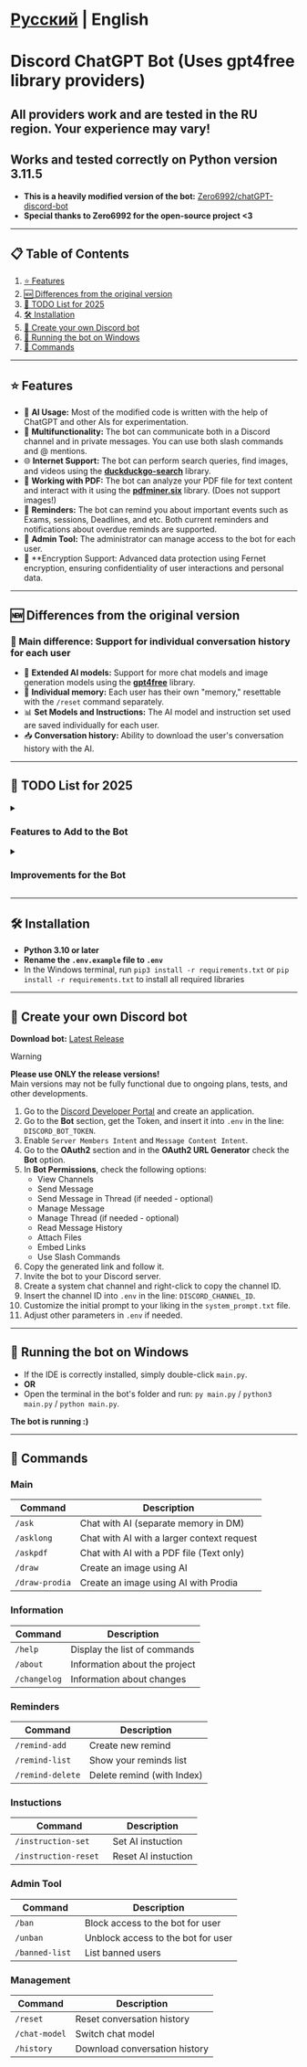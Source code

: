 # [Русский](README.md) | English

# Discord ChatGPT Bot (Uses gpt4free library providers)

## All providers work and are tested in the RU region. Your experience may vary!
## Works and tested correctly on Python version 3.11.5

* **This is a heavily modified version of the bot:** [Zero6992/chatGPT-discord-bot](https://github.com/Zero6992/chatGPT-discord-bot)
* **Special thanks to Zero6992 for the open-source project <3**

---

## 📋 Table of Contents

1. [⭐️ Features](#%EF%B8%8F-features)
2. [🆕 Differences from the original version](#-differences-from-the-original-version)
3. [🚧 TODO List for 2025](#-todo-list-for-2025)
3. [🛠️ Installation](#%EF%B8%8F-installation)
4. [🔨 Create your own Discord bot](#-create-your-own-discord-bot)
5. [🚀 Running the bot on Windows](#-running-the-bot-on-windows)
6. [📝 Commands](#-commands)

---

## ⭐️ Features

* 🧠 **AI Usage:** Most of the modified code is written with the help of ChatGPT and other AIs for experimentation.
* 💬 **Multifunctionality:** The bot can communicate both in a Discord channel and in private messages. You can use both slash commands and @ mentions.
* 🌐 **Internet Support:** The bot can perform search queries, find images, and videos using the **[duckduckgo-search](https://github.com/deedy5/duckduckgo_search)** library.
* 📝 **Working with PDF:** The bot can analyze your PDF file for text content and interact with it using the **[pdfminer.six](https://github.com/pdfminer/pdfminer.six)** library. (Does not support images!)
* 🔔 **Reminders:** The bot can remind you about important events such as Exams, sessions, Deadlines, and etc. Both current reminders and notifications about overdue reminds are supported.
* 🔨 **Admin Tool:** The administrator can manage access to the bot for each user.
* 🔑 **Encryption Support: Advanced data protection using Fernet encryption, ensuring confidentiality of user interactions and personal data.

---

## 🆕 Differences from the original version

### 🔹 Main difference: Support for individual conversation history for each user

* 🧠 **Extended AI models:** Support for more chat models and image generation models using the **[gpt4free](https://github.com/xtekky/gpt4free)** library.
* 💾 **Individual memory:** Each user has their own "memory," resettable with the `/reset` command separately.
* 📊 **Set Models and Instructions:** The AI ​​model and instruction set used are saved individually for each user.
* 📥 **Conversation history:** Ability to download the user's conversation history with the AI.

---

## 🚧 TODO List for 2025

<details>
   <summary>
   
   ### Features to Add to the Bot

   </summary>
   
- **Streaming Message Support**: Implement a Discord edit function for streaming messages, ensuring proper chunk splitting.
	> - Introduce a `/settings` command for users to customize their parameters.
	> - Enforce a minimum delay of 1 second between messages to prevent spam.
- **Vision Model Integration**: Incorporate support for vision models to enhance functionality.
- **Agent Support**: Add capabilities for agents, similar to Blackbox agents.
- **Localization**: Localize all code to improve accessibility for users in different regions.
- **Google Search Integration**: Integrate Google Search Engine support for enhanced information retrieval.
- **WolframAlpha Integration**: Add support for the WolframAlpha Engine to provide computational knowledge.
- **DeepL Integration**: Incorporate the DeepL Engine for advanced translation capabilities.
- **Enhanced Discord UI**: Improve the user interface with features like Ember messages and interactive buttons (e.g., "Regenerate").
- **Database Integration**: Utilize MySQL/NoSQL or another database to store user messages based on configuration settings.
- **New Services and Products**: Explore integration of additional services and products to expand functionality.
  
</details>

<details>
   <summary>
   
   ### Improvements for the Bot

   </summary>
   	
- **Streaming Message Optimization**: Further optimize the `utils/message_split` function for improved performance in streaming messages.
- **Enhanced Web Search**: Improve web search capabilities for images and videos. Transform user messages to enhance search accuracy and implement language detection for optimal results.
		
   > **Example User Request**: "I want to learn basic C++" (with request_type = videos)
	> 	
   > - **Current Implementation**:
	> 		- Sends YouTube video with: "I want to learn basic C++"
	> 		- Provides incorrect links.
	> 	
   > - **Desired Implementation**:
	> 		- Transform user message for accurate search.
	> 		- Send YouTube video after conversion: "C++ beginners" (or "C++ basics").
	> 		- Provide correct links to the user.

- **Code Optimization**: Reorganize and optimize the codebase for better performance and maintainability.
- **Security and Stability Enhancements**: Strengthen security measures and improve overall stability.
- **README Enhancement**: Improve the clarity and comprehensiveness of the README documentation.
- **Documentation for Code**: Add detailed documentation for all code components to facilitate understanding and usage.
- **Log Improvements**: Enhance logging mechanisms for better tracking and debugging.

</details>

---

## 🛠️ Installation

* **Python 3.10 or later**
* **Rename the `.env.example` file to `.env`**
* In the Windows terminal, run `pip3 install -r requirements.txt` or `pip install -r requirements.txt` to install all required libraries

---

## 🔨 Create your own Discord bot

**Download bot:** [Latest Release](https://github.com/TheFirstNoob/Discord-ChatGPT/releases)  
> [!WARNING]
> **Please use ONLY the release versions!**  
> Main versions may not be fully functional due to ongoing plans, tests, and other developments.  

1. Go to the [Discord Developer Portal](https://discord.com/developers/applications) and create an application.
2. Go to the **Bot** section, get the Token, and insert it into `.env` in the line: `DISCORD_BOT_TOKEN`.
3. Enable `Server Members Intent` and `Message Content Intent`.
4. Go to the **OAuth2** section and in the **OAuth2 URL Generator** check the **Bot** option.
5. In **Bot Permissions**, check the following options:
   - View Channels
   - Send Message
   - Send Message in Thread (if needed - optional)
   - Manage Message
   - Manage Thread (if needed - optional)
   - Read Message History
   - Attach Files
   - Embed Links
   - Use Slash Commands
6. Copy the generated link and follow it.
7. Invite the bot to your Discord server.
8. Create a system chat channel and right-click to copy the channel ID.
9. Insert the channel ID into `.env` in the line: `DISCORD_CHANNEL_ID`.
10. Customize the initial prompt to your liking in the `system_prompt.txt` file.
11. Adjust other parameters in `.env` if needed.

---

## 🚀 Running the bot on Windows

* If the IDE is correctly installed, simply double-click `main.py`.
* **OR**
* Open the terminal in the bot's folder and run: `py main.py` / `python3 main.py` / `python main.py`.

**The bot is running :)**

---

## 📝 Commands

### Main
| Command           | Description                                  |
|-------------------|----------------------------------------------|
| `/ask`            | Chat with AI (separate memory in DM)         |
| `/asklong`        | Chat with AI with a larger context request   |
| `/askpdf`         | Chat with AI with a PDF file (Text only)     |
| `/draw`           | Create an image using AI                     |
| `/draw-prodia`    | Create an image using AI with Prodia         |

### Information
| Command        | Description                                  |
|----------------|----------------------------------------------|
| `/help`        | Display the list of commands                 |
| `/about `      | Information about the project                |
| `/changelog`   | Information about changes                    |

### Reminders
| Command           | Description                |
|-------------------|----------------------------|
| `/remind-add`     | Create new remind          |
| `/remind-list`    | Show your reminds list     |
| `/remind-delete`  | Delete remind (with Index) |

### Instuctions
| Command               | Description           |
|-----------------------|-----------------------|
| `/instruction-set`    | Set AI instuction 	|
| `/instruction-reset ` | Reset AI instuction   |

### Admin Tool
| Command         | Description                        |
|-----------------|------------------------------------|
| `/ban`     	  | Block access to the bot for user   |
| `/unban`    	  | Unblock access to the bot for user |
| `/banned-list ` | List banned users  		       |

### Management
| Command        	| Description                       |
|-----------------------|-----------------------------------|
| `/reset`       	| Reset conversation history        |
| `/chat-model` 	| Switch chat model                 |
| `/history`     	| Download conversation history     |
